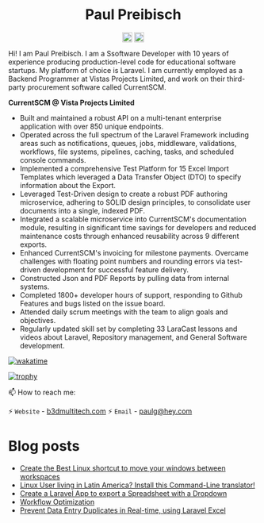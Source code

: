 <p align="center"> <h1 align="center"> Paul Preibisch</h1> </p>
<p align="center">
<a href="https://github.com/firecentaur" target="_blank"><img align="center" src="https://cdn.jsdelivr.net/npm/simple-icons@3.0.1/icons/github.svg" alt="Paul Preibisch" height="20" width="20" /></a>
<a href="https://dev.to/paulpreibisch" target="_blank"><img align="center" src="https://cdn.jsdelivr.net/npm/simple-icons@3.0.1/icons/blogger.svg" alt="Paul Preibisch Blog" height="20" width="20" /></a>
</p>

Hi! I am Paul Preibisch. I am a Ssoftware Developer with 10 years of experience producing production-level code for educational software startups. My platform of choice is Laravel.
I am currently employed as a Backend Programmer at Vistas Projects Limited, and work on their third-party procurement software called CurrentSCM.

**CurrentSCM @ Vista Projects Limited**
- Built and maintained a robust API on a multi-tenant enterprise application with over 850 unique endpoints.
- Operated across the full spectrum of the Laravel Framework including areas such as notifications, queues, jobs, middleware, validations, workflows, file systems, pipelines, caching, tasks, and scheduled console commands.
- Implemented a comprehensive Test Platform for 15 Excel Import Templates which leveraged a Data Transfer Object (DTO) to specify information about the Export.
- Leveraged Test-Driven design to create a robust PDF authoring microservice, adhering to SOLID design principles, to consolidate user documents into a single, indexed PDF. 
- Integrated a scalable microservice into CurrentSCM's documentation module, resulting in significant time savings for developers and reduced maintenance costs through enhanced reusability across 9 different exports.
- Enhanced CurrentSCM's invoicing for milestone payments. Overcame challenges with floating point numbers and rounding errors via test-driven development for successful feature delivery.  
- Constructed Json and PDF Reports by pulling data from internal systems.
- Completed 1800+ developer hours of support, responding to Github Features and bugs listed on the issue board.
- Attended daily scrum meetings with the team to align goals and objectives.
- Regularly updated skill set by completing 33 LaraCast lessons and videos about Laravel, Repository management, and General Software development.



[![wakatime](https://wakatime.com/badge/user/be6cf5cc-7f5a-43b3-b789-4a4ddd5b1bc2.svg)](https://wakatime.com/@be6cf5cc-7f5a-43b3-b789-4a4ddd5b1bc2)

[![trophy](https://github-profile-trophy.vercel.app/?username=paulpreibisch&theme=onedark)](https://github.com/ryo-ma/github-profile-trophy)

📫 How to reach me:

⚡ `Website` - [b3dmultitech.com](https://b3dmultitech.com)
⚡ `Email` - [paulg@hey.com](mailto://paulg@hey.com)


# Blog posts
<!-- BLOG-POST-LIST:START -->
- [Create the Best Linux shortcut to move your windows between workspaces](https://dev.to/paulpreibisch/create-the-best-linux-shortcut-to-move-your-windows-between-workspaces-49gi)
- [Linux User living in Latin America? Install this Command-Line translator!](https://dev.to/paulpreibisch/linux-user-living-in-latin-america-install-this-command-line-translator-fa2)
- [Create a Laravel App to export a Spreadsheet with a Dropdown](https://dev.to/paulpreibisch/create-a-laravel-app-to-export-a-spreadsheet-with-a-dropdown-3nla)
- [Workflow Optimization](https://dev.to/paulpreibisch/most-common-daily-use-of-phpstorm-4fj4)
- [Prevent Data Entry Duplicates in Real-time, using Laravel Excel](https://dev.to/paulpreibisch/how-to-add-a-formula-to-prevent-duplicates-in-laravel-excel-2pap)
<!-- BLOG-POST-LIST:END -->





